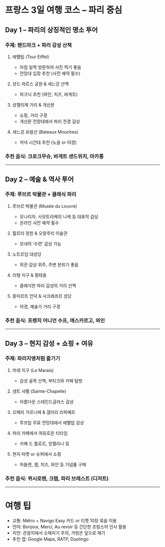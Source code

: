 # 프랑스 3일 여행 코스 – 파리 중심

## Day 1 – 파리의 상징적인 명소 투어
### 주제: 랜드마크 + 파리 감성 산책

1. 에펠탑 (Tour Eiffel)
   - 아침 일찍 방문하여 사진 찍기 좋음
   - 전망대 입장 추천 (사전 예약 필수)

2. 샹드 마르스 공원 & 세느강 산책
   - 피크닉 추천 (와인, 치즈, 바게트)

3. 샹젤리제 거리 & 개선문
   - 쇼핑, 거리 구경
   - 개선문 전망대에서 파리 전경 감상

4. 세느강 유람선 (Bateaux Mouches)
   - 저녁 시간대 추천 (노을 or 야경)

### 추천 음식: 크로크무슈, 바게트 샌드위치, 마카롱

---

## Day 2 – 예술 & 역사 투어
### 주제: 루브르 박물관 + 클래식 파리

1. 루브르 박물관 (Musée du Louvre)
   - 모나리자, 사모트라케의 니케 등 대표작 감상
   - 온라인 사전 예약 필수

2. 튈르리 정원 & 오랑주리 미술관
   - 모네의 ‘수련’ 감상 가능

3. 노트르담 대성당
   - 외관 감상 위주, 주변 분위기 좋음

4. 라탱 지구 & 팡테옹
   - 클래식한 파리 감성의 거리 산책

5. 몽마르트 언덕 & 사크레쾨르 성당
   - 야경, 예술가 거리 구경

### 추천 음식: 프렌치 어니언 수프, 에스카르고, 와인

---

## Day 3 – 현지 감성 + 쇼핑 + 여유
### 주제: 파리지앵처럼 즐기기

1. 마레 지구 (Le Marais)
   - 감성 골목 산책, 부티크와 카페 탐방

2. 생트 샤펠 (Sainte-Chapelle)
   - 아름다운 스테인드글라스 감상

3. 오페라 가르니에 & 갤러리 라파예트
   - 루프탑 무료 전망대에서 에펠탑 감상

4. 파리 카페에서 여유로운 티타임
   - 카페 드 플로르, 앙젤리나 등

5. 현지 마켓 or 슈퍼에서 쇼핑
   - 마들렌, 잼, 치즈, 와인 등 기념품 구매

### 추천 음식: 퀴시로렌, 크렙, 파리 브레스트 (디저트)

---

# 여행 팁

- 교통: Métro + Navigo Easy 카드 or 티켓 10장 묶음 이용
- 언어: Bonjour, Merci, Au revoir 등 간단한 프랑스어 인사 활용
- 치안: 관광지에서 소매치기 주의, 가방은 앞으로 매기
- 추천 앱: Google Maps, RATP, Duolingo

